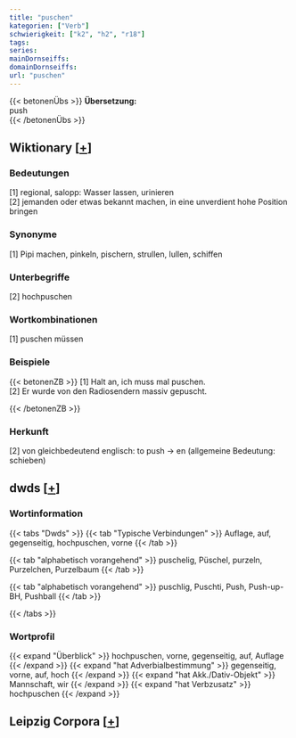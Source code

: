 ```yaml
---
title: "puschen"
kategorien: ["Verb"]
schwierigkeit: ["k2", "h2", "r18"]
tags:
series:
mainDornseiffs:
domainDornseiffs:
url: "puschen"
---
```


{{< betonenÜbs >}}
**Übersetzung:**  
push  
{{< /betonenÜbs >}}

## Wiktionary [[+](https://de.wiktionary.org/wiki/puschen)]

### Bedeutungen
[1] regional, salopp: Wasser lassen, urinieren  
[2] jemanden oder etwas bekannt machen, in eine unverdient hohe Position bringen  

### Synonyme
[1] Pipi machen, pinkeln, pischern, strullen, lullen, schiffen  

### Unterbegriffe
[2] hochpuschen  

### Wortkombinationen
[1] puschen müssen  

### Beispiele
{{< betonenZB >}}
[1] Halt an, ich muss mal puschen.  
[2] Er wurde von den Radiosendern massiv gepuscht.  

{{< /betonenZB >}}
### Herkunft
[2] von gleichbedeutend englisch: to push → en (allgemeine Bedeutung: schieben)  



## dwds [[+](https://www.dwds.de/wb/puschen)]

### Wortinformation
{{< tabs "Dwds" >}}
{{< tab "Typische Verbindungen" >}}
Auflage, auf, gegenseitig, hochpuschen, vorne
{{< /tab >}}

{{< tab "alphabetisch vorangehend" >}}
puschelig, Püschel, purzeln, Purzelchen, Purzelbaum
{{< /tab >}}

{{< tab "alphabetisch vorangehend" >}}
puschlig, Puschti, Push, Push-up-BH, Pushball
{{< /tab >}}

{{< /tabs >}}

### Wortprofil
{{< expand "Überblick" >}} hochpuschen, vorne, gegenseitig, auf, Auflage {{< /expand >}}
{{< expand "hat Adverbialbestimmung" >}} gegenseitig, vorne, auf, hoch {{< /expand >}}
{{< expand "hat Akk./Dativ-Objekt" >}} Mannschaft, wir {{< /expand >}}
{{< expand "hat Verbzusatz" >}} hochpuschen {{< /expand >}}

## Leipzig Corpora [[+](https://corpora.uni-leipzig.de/en/res?word=puschen&corpusId=deu_newscrawl-public_2018)]

